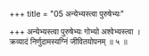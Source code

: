 +++
title = "05 अन्येभ्यस्त्वा पुरुषेभ्यः"

+++
अन्येभ्यस्त्वा पुरुषेभ्यः गोभ्यो अश्वेभ्यस्त्वा ।  
क्रव्यादं निर्णुदामस्यग्निं जीवितयोपनम् ॥ ५ ॥